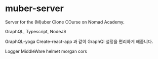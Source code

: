 # muber-server

Server for the (M)uber Clone COurse on Nomad Academy.

GraphQL, Typescript, NodeJS

GraphQL-yoga
Create-react-app 과 같이 GraphQl 설정을 편리하게 해줍니다.

Logger MiddleWare
helmet
morgan
cors
